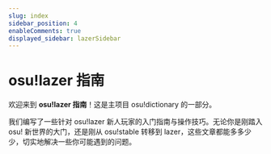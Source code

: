 ```yaml
---
slug: index
sidebar_position: 4
enableComments: true
displayed_sidebar: lazerSidebar
---
```


# osu!lazer 指南

欢迎来到 **osu!lazer 指南**！这是主项目 osu!dictionary 的一部分。

我们编写了一些针对 osu!lazer 新人玩家的入门指南与操作技巧。无论你是刚踏入 osu! 新世界的大门，还是刚从 osu!stable 转移到 lazer，这些文章都能多多少少，切实地解决一些你可能遇到的问题。

